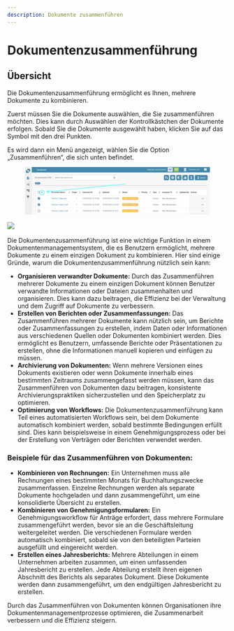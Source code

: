 ```yaml
---
description: Dokumente zusammenführen
---
```


# Dokumentenzusammenführung

## Übersicht

Die Dokumentenzusammenführung ermöglicht es Ihnen, mehrere Dokumente zu kombinieren.

Zuerst müssen Sie die Dokumente auswählen, die Sie zusammenführen möchten. Dies kann durch Auswählen der Kontrollkästchen der Dokumente erfolgen. Sobald Sie die Dokumente ausgewählt haben, klicken Sie auf das Symbol mit den drei Punkten.

Es wird dann ein Menü angezeigt, wählen Sie die Option „Zusammenführen“, die sich unten befindet.

<figure><img src="../../.gitbook/assets/document-merging.png" alt=""><figcaption></figcaption></figure>

![](https://lh7-us.googleusercontent.com/TV2KGh2Q38KsO5Zi-O-GKp5v42Lam4WSj8I8Ia6KjVj2c4X6vce2nFt7yJYicRWmDwKOHZDxrAsfEYtMpN-9UD2mpJ9Sfs4ueb1AYAOjKngY25JKaeEBPzUwcbrylwQ4jj_v-jkGZYLey9p9i0LfL-I)

Die Dokumentenzusammenführung ist eine wichtige Funktion in einem Dokumentenmanagementsystem, die es Benutzern ermöglicht, mehrere Dokumente zu einem einzigen Dokument zu kombinieren. Hier sind einige Gründe, warum die Dokumentenzusammenführung nützlich sein kann:

* **Organisieren verwandter Dokumente:** Durch das Zusammenführen mehrerer Dokumente zu einem einzigen Dokument können Benutzer verwandte Informationen oder Dateien zusammenhalten und organisieren. Dies kann dazu beitragen, die Effizienz bei der Verwaltung und dem Zugriff auf Dokumente zu verbessern.
* **Erstellen von Berichten oder Zusammenfassungen:** Das Zusammenführen mehrerer Dokumente kann nützlich sein, um Berichte oder Zusammenfassungen zu erstellen, indem Daten oder Informationen aus verschiedenen Quellen oder Dokumenten kombiniert werden. Dies ermöglicht es Benutzern, umfassende Berichte oder Präsentationen zu erstellen, ohne die Informationen manuell kopieren und einfügen zu müssen.
* **Archivierung von Dokumenten:** Wenn mehrere Versionen eines Dokuments existieren oder wenn Dokumente innerhalb eines bestimmten Zeitraums zusammengefasst werden müssen, kann das Zusammenführen von Dokumenten dazu beitragen, konsistente Archivierungspraktiken sicherzustellen und den Speicherplatz zu optimieren.
* **Optimierung von Workflows:** Die Dokumentenzusammenführung kann Teil eines automatisierten Workflows sein, bei dem Dokumente automatisch kombiniert werden, sobald bestimmte Bedingungen erfüllt sind. Dies kann beispielsweise in einem Genehmigungsprozess oder bei der Erstellung von Verträgen oder Berichten verwendet werden.

### Beispiele für das Zusammenführen von Dokumenten:

* **Kombinieren von Rechnungen:** Ein Unternehmen muss alle Rechnungen eines bestimmten Monats für Buchhaltungszwecke zusammenfassen. Einzelne Rechnungen werden als separate Dokumente hochgeladen und dann zusammengeführt, um eine konsolidierte Übersicht zu erstellen.
* **Kombinieren von Genehmigungsformularen:** Ein Genehmigungsworkflow für Anträge erfordert, dass mehrere Formulare zusammengeführt werden, bevor sie an die Geschäftsleitung weitergeleitet werden. Die verschiedenen Formulare werden automatisch kombiniert, sobald sie von den beteiligten Parteien ausgefüllt und eingereicht werden.
* **Erstellen eines Jahresberichts:** Mehrere Abteilungen in einem Unternehmen arbeiten zusammen, um einen umfassenden Jahresbericht zu erstellen. Jede Abteilung erstellt ihren eigenen Abschnitt des Berichts als separates Dokument. Diese Dokumente werden dann zusammengeführt, um den endgültigen Jahresbericht zu erstellen.

Durch das Zusammenführen von Dokumenten können Organisationen ihre Dokumentenmanagementprozesse optimieren, die Zusammenarbeit verbessern und die Effizienz steigern.
